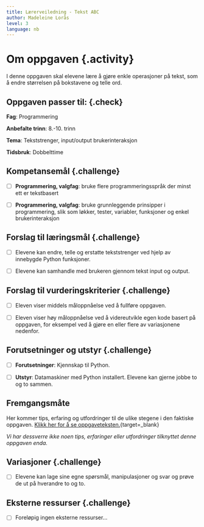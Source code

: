 ```yaml
---
title: Lærerveiledning - Tekst ABC
author: Madeleine Lorås
level: 3
language: nb
---
```



# Om oppgaven {.activity}

I denne oppgaven skal elevene lære å gjøre enkle operasjoner på tekst, som å
endre størrelsen på bokstavene og telle ord.

## Oppgaven passer til: {.check}

 __Fag__: Programmering

__Anbefalte trinn__: 8.-10. trinn

__Tema__: Tekststrenger, input/output brukerinteraksjon

__Tidsbruk__: Dobbelttime

## Kompetansemål {.challenge}

- [ ] __Programmering, valgfag__: bruke flere programmeringsspråk der minst ett
       er tekstbasert

- [ ] __Programmering, valgfag__: bruke grunnleggende prinsipper i
       programmering, slik som løkker, tester, variabler, funksjoner og enkel
       brukerinteraksjon

## Forslag til læringsmål {.challenge}

- [ ] Elevene kan endre, telle og erstatte tekststrenger ved hjelp av innebygde
       Python funksjoner.

- [ ]  Elevene kan samhandle med brukeren gjennom tekst input og output.  

## Forslag til vurderingskriterier {.challenge}

- [ ] Eleven viser middels måloppnåelse ved å fullføre oppgaven.

- [ ] Eleven viser høy måloppnåelse ved å videreutvikle egen kode basert på
       oppgaven, for eksempel ved å gjøre en eller flere av variasjonene
       nedenfor.

## Forutsetninger og utstyr {.challenge}

- [ ] __Forutsetninger__: Kjennskap til Python.

- [ ] __Utstyr__: Datamaskiner med Python installert. Elevene kan gjerne jobbe
       to og to sammen.

## Fremgangsmåte

Her kommer tips, erfaring og utfordringer til de ulike stegene i den faktiske
oppgaven. [Klikk her for å se
oppgaveteksten.](../tekst_abc/tekst_abc.html){target=_blank}

_Vi har dessverre ikke noen tips, erfaringer eller utfordringer tilknyttet denne
oppgaven enda._

## Variasjoner {.challenge}

- [ ] Elevene kan lage sine egne spørsmål, manipulasjoner og svar og prøve de ut
       på hverandre to og to.

## Eksterne ressurser {.challenge}

- [ ] Foreløpig ingen eksterne ressurser...

